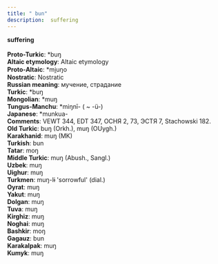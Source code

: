 ```yaml
---
title: " bun"
description:  suffering
---
```

<strong> suffering</strong><br><br>
<strong>Proto-Turkic</strong>:  *buŋ<br>
<strong>Altaic etymology</strong>:  Altaic etymology<br>
<strong> Proto-Altaic</strong>:  *mi̯uŋo<br>
<strong>Nostratic</strong>:  Nostratic<br>
<strong>Russian meaning</strong>:  мучение, страдание<br>
<strong>Turkic</strong>:  *buŋ<br>
<strong>Mongolian</strong>:  *muŋ<br>
<strong>Tungus-Manchu</strong>:  *miŋnī- ( ~ -ü-)<br>
<strong>Japanese</strong>:  *munkua-<br>
<strong>Comments</strong>:  VEWT 344, EDT 347, ОСНЯ 2, 73, ЭСТЯ 7, Stachowski 182.<br>
<strong>Old Turkic</strong>:  buŋ (Orkh.), muŋ (OUygh.)<br>
<strong>Karakhanid</strong>:  muŋ (MK)<br>
<strong>Turkish</strong>:  bun<br>
<strong>Tatar</strong>:  moŋ<br>
<strong>Middle Turkic</strong>:  muŋ (Abush., Sangl.)<br>
<strong>Uzbek</strong>:  muŋ<br>
<strong>Uighur</strong>:  muŋ<br>
<strong>Turkmen</strong>:  muŋ-lɨ 'sorrowful' (dial.)<br>
<strong>Oyrat</strong>:  muŋ<br>
<strong>Yakut</strong>:  muŋ<br>
<strong>Dolgan</strong>:  muŋ<br>
<strong>Tuva</strong>:  muŋ<br>
<strong>Kirghiz</strong>:  muŋ<br>
<strong>Noghai</strong>:  muŋ<br>
<strong>Bashkir</strong>:  moŋ<br>
<strong>Gagauz</strong>:  bun<br>
<strong>Karakalpak</strong>:  muŋ<br>
<strong>Kumyk</strong>:  muŋ<br>


